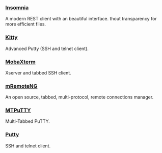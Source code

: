 ### [Insomnia](http://insomnia.rest)

A modern REST client with an beautiful interface. thout transparency for more efficient files.

### [Kitty](http://www.9bis.net/kitty/)

Advanced Putty \(SSH and telnet client\).

### [MobaXterm](http://mobaxterm.mobatek.net/)

Xserver and tabbed SSH client.

### [mRemoteNG](https://mremoteng.org/)

An open source, tabbed, multi-protocol, remote connections manager.

### [MTPuTTY](http://ttyplus.com/multi-tabbed-putty/)

Multi-Tabbed PuTTY.

### [Putty](http://www.chiark.greenend.org.uk/%7Esgtatham/putty/download.html)

SSH and telnet client.

